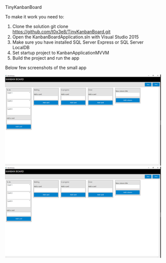 TinyKanbanBoard

To make it work you need to:

1. Clone the solution git clone https://github.com/t0x3e8/TinyKanbanBoard.git
2. Open the KanbanBoardApplication.sln with Visual Studio 2015
3. Make sure you have installed SQL Server Express or SQL Server LocalDB
4. Set startup project to KanbanApplicationMVVM
5. Build the project and run the app


Below few screenshots of the small app

![alt tag](Screen1.PNG)
![alt tag](Screen1.PNG)
